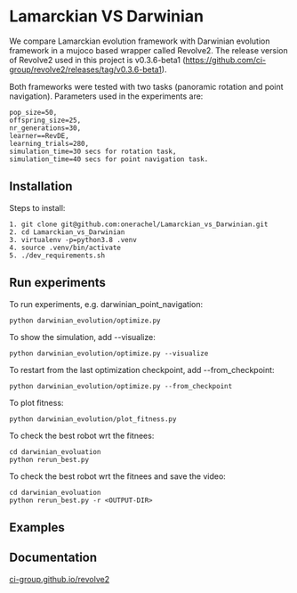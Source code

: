 # Lamarckian VS Darwinian
We compare Lamarckian evolution framework with Darwinian evolution framework in a mujoco based wrapper called Revolve2. The release version of Revolve2 used in this project is v0.3.6-beta1 (https://github.com/ci-group/revolve2/releases/tag/v0.3.6-beta1).

Both frameworks were tested with two tasks (panoramic rotation and point navigation). Parameters used in the experiments are:
``` 
pop_size=50,
offspring_size=25,
nr_generations=30,
learner==RevDE,
learning_trials=280,
simulation_time=30 secs for rotation task,
simulation_time=40 secs for point navigation task.

``` 

## Installation 
Steps to install:
``` 
1. git clone git@github.com:onerachel/Lamarckian_vs_Darwinian.git
2. cd Lamarckian_vs_Darwinian
3. virtualenv -p=python3.8 .venv
4. source .venv/bin/activate
5. ./dev_requirements.sh
``` 

## Run experiments 
To run experiments, e.g. darwinian_point_navigation:
``` 
python darwinian_evolution/optimize.py
``` 
To show the simulation, add --visualize: 
``` 
python darwinian_evolution/optimize.py --visualize
``` 
To restart from the last optimization checkpoint, add --from_checkpoint: 
``` 
python darwinian_evolution/optimize.py --from_checkpoint
``` 
To plot fitness:
``` 
python darwinian_evolution/plot_fitness.py
``` 
To check the best robot wrt the fitnees:
``` 
cd darwinian_evoluation
python rerun_best.py
```
To check the best robot wrt the fitnees and save the video:
``` 
cd darwinian_evoluation
python rerun_best.py -r <OUTPUT-DIR>
```

## Examples


## Documentation 

[ci-group.github.io/revolve2](https://ci-group.github.io/revolve2/) 